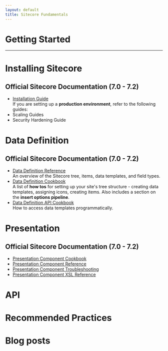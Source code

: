 ```yaml
---
layout: default
title: Sitecore Fundamentals
---
```


# Getting Started

-------------------------------------

# Installing Sitecore

## Official Sitecore Documentation (7.0 - 7.2)
* [Installation Guide](http://sdn.sitecore.net/Reference/Sitecore%207/Installation%20Guide.aspx)  
If you are setting up a **production environment**, refer to the following guides:
 * Scaling Guides
 * Security Hardening Guide

# Data Definition

## Official Sitecore Documentation (7.0 - 7.2)
* [Data Definition Reference](http://sdn.sitecore.net/Reference/Sitecore%207/Data%20Definition%20Reference.aspx)  
An overview of the Sitecore tree, items, data templates, and field types.
* [Data Definition Cookbook](http://sdn.sitecore.net/Reference/Sitecore%207/Data%20Definition%20Cookbook.aspx)  
A list of **how tos** for setting up your site's tree structure - creating data templates, assigning icons, creating items. Also includes a section on the **insert options pipeline**.
* [Data Definition API Cookbook](http://sdn.sitecore.net/Reference/Sitecore%207/Data%20Definition%20API%20Cookbook.aspx)  
How to access data templates programmatically.

# Presentation

## Official Sitecore Documentation (7.0 - 7.2)

* [Presentation Component Cookbook](http://sdn.sitecore.net/Reference/Sitecore%207/Presentation%20Component%20Cookbook.aspx)
* [Presentation Component Reference](http://sdn.sitecore.net/Reference/Sitecore%207/Presentation%20Component%20Reference.aspx)
* [Presentation Component Troubleshooting](http://sdn.sitecore.net/Reference/Sitecore%207/Presentation%20Component%20Troubleshooting%20Guide.aspx)
* [Presentation Component XSL Reference](http://sdn.sitecore.net/Reference/Sitecore%207/Presentation%20Component%20XSL%20Reference.aspx)

# API

# Recommended Practices

# Blog posts